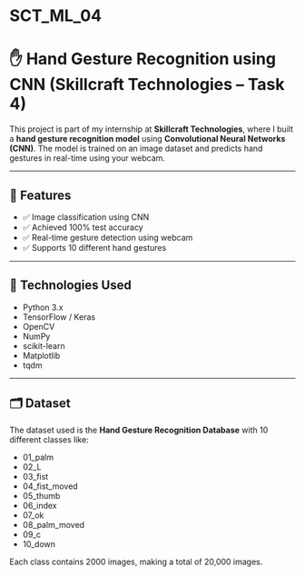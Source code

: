 # SCT_ML_04
# ✋ Hand Gesture Recognition using CNN (Skillcraft Technologies – Task 4)

This project is part of my internship at **Skillcraft Technologies**, where I built a **hand gesture recognition model** using **Convolutional Neural Networks (CNN)**. The model is trained on an image dataset and predicts hand gestures in real-time using your webcam.

---

## 📌 Features

- ✅ Image classification using CNN  
- ✅ Achieved 100% test accuracy  
- ✅ Real-time gesture detection using webcam  
- ✅ Supports 10 different hand gestures  

---

## 🧠 Technologies Used

- Python 3.x  
- TensorFlow / Keras  
- OpenCV  
- NumPy  
- scikit-learn  
- Matplotlib  
- tqdm  

---

## 🗂️ Dataset

The dataset used is the **Hand Gesture Recognition Database** with 10 different classes like:

- 01_palm  
- 02_L  
- 03_fist  
- 04_fist_moved  
- 05_thumb  
- 06_index  
- 07_ok  
- 08_palm_moved  
- 09_c  
- 10_down  

Each class contains 2000 images, making a total of 20,000 images.



